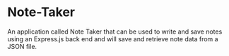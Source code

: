 # Note-Taker
An application called Note Taker that can be used to write and save notes using an Express.js back end and will save and retrieve note data from a JSON file.
